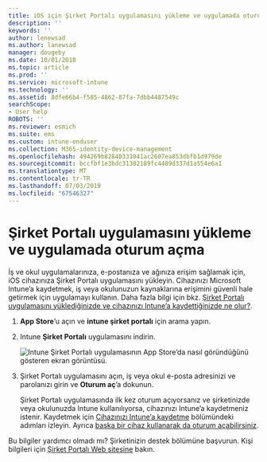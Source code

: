 ```yaml
---
title: iOS için Şirket Portalı uygulamasını yükleme ve uygulamada oturum açma | Microsoft Docs
description: ''
keywords: ''
author: lenewsad
ms.author: lanewsad
manager: dougeby
ms.date: 10/01/2018
ms.topic: article
ms.prod: ''
ms.service: microsoft-intune
ms.technology: ''
ms.assetid: 8dfe66b4-f585-4862-87fa-7dbb4487549c
searchScope:
- User help
ROBOTS: ''
ms.reviewer: esmich
ms.suite: ems
ms.custom: intune-enduser
ms.collection: M365-identity-device-management
ms.openlocfilehash: 494269b82840331041ac2607ea853dbfb1d979de
ms.sourcegitcommit: bccfbf1e3bdc31382189fc4489d337d1a554e6a1
ms.translationtype: MT
ms.contentlocale: tr-TR
ms.lasthandoff: 07/03/2019
ms.locfileid: "67546327"
---
```

# <a name="install-and-sign-in-to-the-company-portal-app"></a>Şirket Portalı uygulamasını yükleme ve uygulamada oturum açma

İş ve okul uygulamalarınıza, e-postanıza ve ağınıza erişim sağlamak için, iOS cihazınıza Şirket Portalı uygulamasını yükleyin. Cihazınızı Microsoft Intune’a kaydetmek, iş veya okulunuzun kaynaklarına erişimini güvenli hale getirmek için uygulamayı kullanın. Daha fazla bilgi için bkz. [Şirket Portalı uygulamasını yüklediğinizde ve cihazınızı Intune’a kaydettiğinizde ne olur?](what-happens-if-you-install-the-company-portal-app-and-enroll-your-device-in-intune-ios.md).

1. **App Store**’u açın ve **intune şirket portalı** için arama yapın.

2. Intune **Şirket Portalı** uygulamasını indirin.

    ![Intune Şirket Portalı uygulamasının App Store’da nasıl göründüğünü gösteren ekran görüntüsü.](./media/CP_iosRedesign_after_1803_04.PNG)

3. Şirket Portalı uygulamasını açın, iş veya okul e-posta adresinizi ve parolanızı girin ve **Oturum aç**’a dokunun.

    Şirket Portalı uygulamasında ilk kez oturum açıyorsanız ve şirketinizde veya okulunuzda Intune kullanılıyorsa, cihazınızı Intune’a kaydetmeniz istenir. Kaydetmek için [Cihazınızı Intune’a kaydetme](enroll-your-device-in-intune-ios.md) bölümündeki adımları izleyin. Ayrıca [başka bir cihaz kullanarak da oturum açabilirsiniz](https://docs.microsoft.com/intune-user-help/sign-in-to-the-company-portal#sign-in-from-another-device).

Bu bilgiler yardımcı olmadı mı? Şirketinizin destek bölümüne başvurun. Kişi bilgileri için [Şirket Portalı Web sitesine](https://go.microsoft.com/fwlink/?linkid=2010980) bakın.
